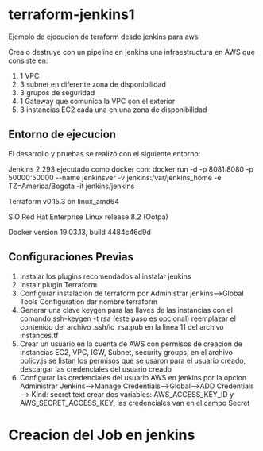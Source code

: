 # terraform-jenkins1
Ejemplo de ejecucion de teraform desde jenkins para aws

Crea o destruye con un pipeline en jenkins una infraestructura en AWS que consiste en:

1. 1 VPC
2. 3 subnet en diferente zona de disponibilidad
3. 3 grupos de seguridad
4. 1 Gateway que comunica la VPC con el exterior
5. 3 instancias EC2 cada una en una zona de disponibilidad

## Entorno de ejecucion

El desarrollo y pruebas se realizó con el siguiente entorno:

Jenkins 2.293 ejecutado como docker con:
docker run -d -p 8081:8080 -p 50000:50000 --name jenkinsver -v jenkins:/var/jenkins_home -e TZ=America/Bogota -it jenkins/jenkins

Terraform v0.15.3
on linux_amd64

S.O Red Hat Enterprise Linux release 8.2 (Ootpa)

Docker version 19.03.13, build 4484c46d9d


## Configuraciones Previas

1. Instalar los plugins recomendados al instalar jenkins
2. Instalr plugin Terraform
3. Configurar instalacion de terraform por Administrar jenkins-->Global Tools Configuration dar nombre terraform
4. Generar una clave keygen para las llaves de las instancias con el comando ssh-keygen -t rsa (este paso es opcional) reemplazar el contenido del archivo .ssh/id_rsa.pub en la linea 11 del archivo instances.tf
5. Crear un usuario en la cuenta de AWS con permisos de creacion de instancias EC2, VPC, IGW, Subnet, security groups, en el archivo policy.js se listan los permisos que se usaron para el usuario creado, descargar las credenciales del usuario creado
6. Configurar las credenciales del usuario AWS en jenkins por la opcion Administrar Jenkins-->Manage Credentials-->Global-->ADD Credentials --> Kind: secret text crear dos variables: AWS_ACCESS_KEY_ID y AWS_SECRET_ACCESS_KEY, las credenciales van en el campo Secret

# Creacion del Job en jenkins

